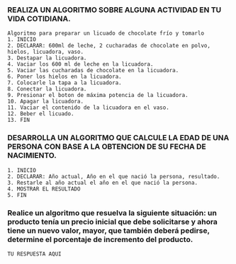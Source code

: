 ### REALIZA UN ALGORITMO SOBRE ALGUNA ACTIVIDAD EN TU VIDA COTIDIANA.
    Algoritmo para preparar un licuado de chocolate frío y tomarlo
    1. INICIO
    2. DECLARAR: 600ml de leche, 2 cucharadas de chocolate en polvo, hielos, licuadora, vaso.
    3. Destapar la licuadora.
    4. Vaciar los 600 ml de leche en la licuadora.
    5. Vaciar las cucharadas de chocolate en la licuadora.
    6. Poner los hielos en la licuadora.
    7. Colocarle la tapa a la licuadora.
    8. Conectar la licuadora.
    9. Presionar el boton de máxima potencia de la licuadora.
    10. Apagar la licuadora.
    11. Vaciar el contenido de la licuadora en el vaso.
    12. Beber el licuado.
    13. FIN



### DESARROLLA UN ALGORITMO QUE CALCULE LA EDAD DE UNA PERSONA CON BASE A LA OBTENCION DE SU FECHA DE NACIMIENTO.

    1. INICIO
    2. DECLARAR: Año actual, Año en el que nació la persona, resultado.
    3. Restarle al año actual el año en el que nació la persona.
    4. MOSTRAR EL RESULTADO
    5. FIN




###  Realice un algoritmo que resuelva la siguiente situación: un producto tenía un precio inicial que debe solicitarse y ahora tiene un nuevo valor, mayor, que también deberá pedirse, determine el porcentaje de incremento del producto. 

    TU RESPUESTA AQUI
